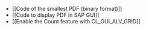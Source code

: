 * [[Code of the smallest PDF (binary format)]]
* [[Code to display PDF in SAP GUI]]
* [[Enable the Count feature with CL_GUI_ALV_GRID]]
